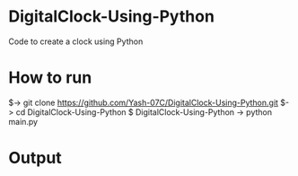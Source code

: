 # DigitalClock-Using-Python
Code to create a clock using Python
# How to run
$-> git clone https://github.com/Yash-07C/DigitalClock-Using-Python.git
$-> cd DigitalClock-Using-Python
$ DigitalClock-Using-Python -> python main.py
# Output

